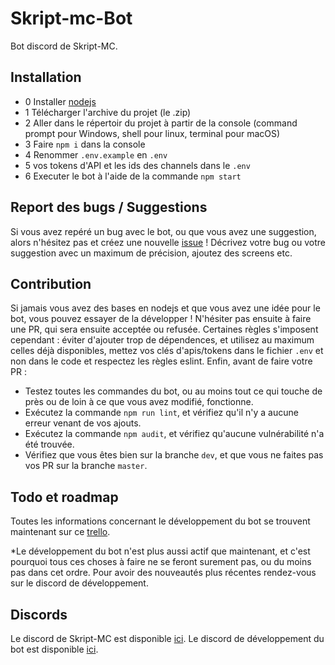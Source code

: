 # Skript-mc-Bot

Bot discord de Skript-MC.

## Installation

- 0 Installer [nodejs](https://nodejs.org/fr/)
- 1 Télécharger l'archive du projet (le .zip)
- 2 Aller dans le répertoir du projet à partir de la console (command prompt pour Windows, shell pour linux, terminal pour macOS)
- 3 Faire `npm i` dans la console
- 4 Renommer `.env.example` en `.env`
- 5 vos tokens d'API et les ids des channels dans le `.env`
- 6 Executer le bot à l'aide de la commande `npm start`

## Report des bugs / Suggestions

Si vous avez repéré un bug avec le bot, ou que vous avez une suggestion, alors n'hésitez pas et créez une nouvelle [issue](https://github.com/Skript-MC/Swan/issues) ! Décrivez votre bug ou votre suggestion avec un maximum de précision, ajoutez des screens etc.

## Contribution

Si jamais vous avez des bases en nodejs et que vous avez une idée pour le bot, vous pouvez essayer de la développer ! N'hésiter pas ensuite à faire une PR, qui sera ensuite acceptée ou refusée. Certaines règles s'imposent cependant : éviter d'ajouter trop de dépendences, et utilisez au maximum celles déjà disponibles, mettez vos clés d'apis/tokens dans le fichier `.env` et non dans le code et respectez les règles eslint.
Enfin, avant de faire votre PR :
- Testez toutes les commandes du bot, ou au moins tout ce qui touche de près ou de loin à ce que vous avez modifié, fonctionne.
- Exécutez la commande `npm run lint`, et vérifiez qu'il n'y a aucune erreur venant de vos ajouts.
- Exécutez la commande `npm audit`, et vérifiez qu'aucune vulnérabilité n'a été trouvée.
- Vérifiez que vous êtes bien sur la branche `dev`, et que vous ne faites pas vos PR sur la branche `master`.

## Todo et roadmap

Toutes les informations concernant le développement du bot se trouvent maintenant sur ce [trello](https://trello.com/b/aFLW76Fv/swan).

*Le développement du bot n'est plus aussi actif que maintenant, et c'est pourquoi tous ces choses à faire ne se feront surement pas, ou du moins pas dans cet ordre. Pour avoir des nouveautés plus récentes rendez-vous sur le discord de développement.

## Discords

Le discord de Skript-MC est disponible [ici](https://discordapp.com/invite/J3NSGaE).
Le discord de développement du bot est disponible [ici](https://discord.gg/njSgX3w).
